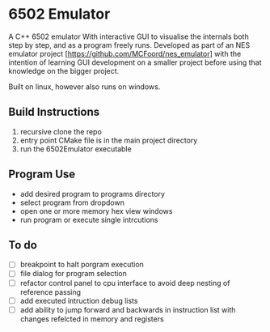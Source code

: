 # 6502 Emulator

A C++ 6502 emulator With interactive GUI to visualise the internals both step by step, and as a program freely runs.
Developed as part of an NES emulator project [https://github.com/MCFoord/nes_emulator] with the intention of learning GUI development on a smaller project before using that knowledge on the bigger project.

Built on linux, however also runs on windows. 


## Build Instructions
1. recursive clone the repo
2. entry point CMake file is in the main project directory
3. run the 6502Emulator executable


## Program Use
- add desired program to programs directory
- select program from dropdown
- open one or more memory hex view windows
- run program or execute single intrcutions


## To do
- [ ] breakpoint to halt porgram execution
- [ ] file dialog for program selection
- [ ] refactor control panel to cpu interface to avoid deep nesting of reference passing
- [ ] add executed intruction debug lists
- [ ] add ability to jump forward and backwards in instruction list with changes refelcted in memory and registers  
